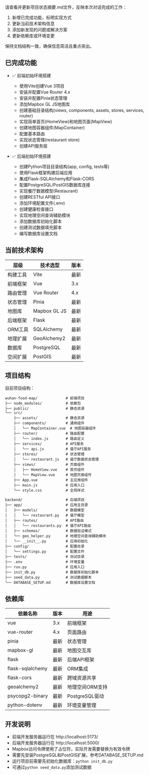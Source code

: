 请查看并更新项目状态摘要.md文件，反映本次对话完成的工作：
1. 新增已完成功能，标明实现方式
2. 更新当前技术架构信息
3. 添加新发现的问题或解决方案
4. 更新依赖库或环境变更

保持文档结构一致，确保信息简洁且重点突出。

## 已完成功能

- ✅ 前端初始环境搭建
  - 使用Vite创建Vue 3项目
  - 安装并配置Vue Router 4.x
  - 安装并配置Pinia状态管理
  - 添加Mapbox GL JS地图库
  - 创建基础目录结构(views, components, assets, stores, services, router)
  - 实现简单首页(HomeView)和地图页面(MapView)
  - 创建地图容器组件(MapContainer)
  - 配置基本路由
  - 实现状态管理(restaurant store)
  - 创建API服务层

- ✅ 后端初始环境搭建
  - 创建Python项目目录结构(app, config, tests等)
  - 使用Flask框架构建后端应用
  - 集成Flask-SQLAlchemy和Flask-CORS
  - 配置PostgreSQL/PostGIS数据库连接
  - 实现餐厅数据模型(Restaurant)
  - 创建RESTful API接口
  - 添加环境配置文件(.env)
  - 创建健康检查接口
  - 实现地理空间查询辅助模块
  - 添加数据库初始化脚本
  - 创建测试数据填充脚本
  - 编写数据库设置文档

## 当前技术架构

| 层级 | 技术选型 | 版本 |
|------|----------|------|
| 构建工具 | Vite | 最新 |
| 前端框架 | Vue | 3.x |
| 路由管理 | Vue Router | 4.x |
| 状态管理 | Pinia | 最新 |
| 地图库 | Mapbox GL JS | 最新 |
| 后端框架 | Flask | 最新 |
| ORM工具 | SQLAlchemy | 最新 |
| 地理扩展 | GeoAlchemy2 | 最新 |
| 数据库 | PostgreSQL | 最新 |
| 空间扩展 | PostGIS | 最新 |

## 项目结构

目前项目结构：
```
wuhan-food-map/             # 前端项目
├── node_modules/           # 依赖包
├── public/                 # 静态资源
└── src/
    ├── assets/             # 静态资源
    ├── components/         # 通用组件
    │   └── MapContainer.vue  # 地图容器组件
    ├── router/             # 路由配置
    │   └── index.js        # 路由定义
    ├── services/           # API服务
    │   └── api.js          # 餐厅API服务
    ├── stores/             # 状态管理
    │   └── restaurant.js   # 餐厅数据状态管理
    ├── views/              # 页面组件
    │   ├── HomeView.vue    # 首页组件
    │   └── MapView.vue     # 地图页面组件
    ├── App.vue             # 主应用组件
    ├── main.js             # 应用入口
    └── style.css           # 全局样式

backend/                    # 后端项目
├── app/                    # 应用主目录
│   ├── models/             # 数据模型
│   │   └── restaurant.py   # 餐厅模型
│   ├── routes/             # API路由
│   │   └── restaurants.py  # 餐厅API路由
│   ├── schemas/            # 数据验证模式
│   └── geo_helper.py       # 地理空间查询辅助模块
│   └── __init__.py         # 应用初始化
├── config/                 # 配置目录
│   └── settings.py         # 配置文件
├── tests/                  # 测试目录
├── .env                    # 环境变量
├── run.py                  # 应用入口
├── init_db.py              # 数据库初始化脚本
├── seed_data.py            # 测试数据脚本
└── DATABASE_SETUP.md       # 数据库设置文档
```

## 依赖库

| 依赖名称 | 版本 | 用途 |
|----------|------|------|
| vue | 3.x | 前端框架 |
| vue-router | 4.x | 页面路由 |
| pinia | 最新 | 状态管理 |
| mapbox-gl | 最新 | 地图交互库 |
| flask | 最新 | 后端API框架 |
| flask-sqlalchemy | 最新 | ORM集成 |
| flask-cors | 最新 | 跨域资源共享 |
| geoalchemy2 | 最新 | 地理空间ORM支持 |
| psycopg2-binary | 最新 | PostgreSQL驱动 |
| python-dotenv | 最新 | 环境变量管理 |

## 开发说明
- 前端开发服务器运行在 http://localhost:5173/
- 后端开发服务器运行在 http://localhost:5000/
- Mapbox访问令牌使用了占位符，实际开发需要替换为有效令牌
- 需要先安装PostgreSQL和PostGIS扩展，参考DATABASE_SETUP.md
- 运行项目前需要先初始化数据库：`python init_db.py`
- 可通过`python seed_data.py`添加测试数据